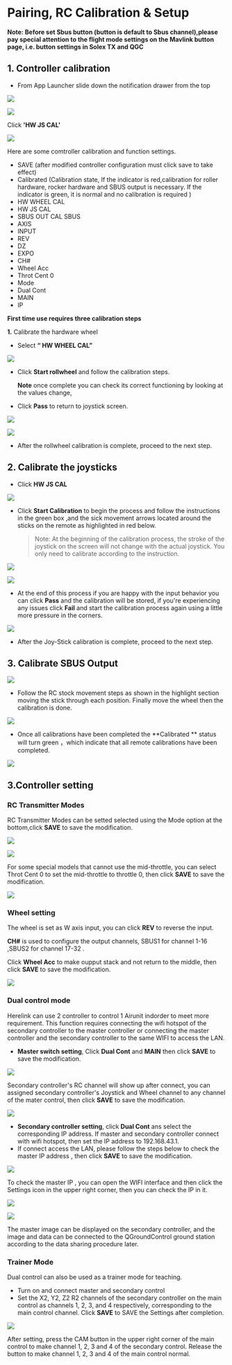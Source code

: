# Pairing, RC Calibration & Setup

**Note: Before set Sbus button (button is default to Sbus channel),please pay special attention to the flight mode settings on the Mavlink button page, i.e. button settings in Solex TX and QGC**

## 1. Controller calibration

* From App Launcher slide down the notification drawer from the top

![](../../.gitbook/assets/home-screen.png)

![](<../../.gitbook/assets/settings-app (1) (1) (1) (1) (1) (1).jpg>)

Click **'HW JS CAL'**

![](../../.gitbook/assets/022.png)

Here are some comtroller calibration and function settings.

* SAVE (after modified controller configuration must click save to take effect)
* Calibrated (Calibration state, If the indicator is red,calibration for roller hardware, rocker hardware and SBUS output is necessary. If the indicator is green, it is normal and no calibration is required )
* HW WHEEL CAL
* HW JS CAL
* SBUS OUT CAL SBUS
* AXIS
* INPUT
* REV
* DZ
* EXPO
* CH#
* Wheel Acc
* Throt Cent 0
* Mode
* Dual Cont
* MAIN
* IP

**First time use requires three calibration steps**

**1.** Calibrate the hardware wheel

* Select **“ HW WHEEL CAL”**

![](../../.gitbook/assets/023.png)

*   Click **Start rollwheel** and follow the calibration steps.

    **Note** once complete you can check its correct functioning by looking at the values change,
* Click **Pass** to return to joystick screen.

![](../../.gitbook/assets/024.png)

&#x20;

![](../../.gitbook/assets/025.png)

* After the rollwheel calibration is complete, proceed to the next step.

## **2**. Calibrate the joysticks

* Click **HW JS CAL**

![](../../.gitbook/assets/js.png)

*   Click **Start Calibration** to begin the process and follow the instructions in the green box ,and the sick movement arrows located around the sticks on the remote as highlighted in red below.

    > Note: At the beginning of the calibration process, the stroke of the joystick on the screen will not change with the actual joystick. You only need to calibrate according to the instruction.

&#x20;

![](../../.gitbook/assets/026.png)

![](../../.gitbook/assets/027.png)

* At the end of this process if you are happy with the input behavior you can click **Pass** and the calibration will be stored, if you're experiencing any issues click **Fail** and start the calibration process again using a little more pressure in the corners.

![](../../.gitbook/assets/028.png)

* After the Joy-Stick calibration is complete, proceed to the next step.

## **3.** Calibrate SBUS Output

![](<../../.gitbook/assets/SBUS OUT.png>)

* Follow the RC stock movement steps as shown in the highlight section moving the stick through each position. Finally move the wheel then the calibration is done.

![](../../.gitbook/assets/029.png)

* Once all calibrations have been completed the \*\*Calibrated \*\* status will turn green ，which indicate that all remote calibrations have been completed.

![](../../.gitbook/assets/030.png)

## 3.Controller setting

### **RC Transmitter Modes**

RC Transmitter Modes can be setted selected using the Mode option at the bottom,click **SAVE** to save the modification.

![](../../.gitbook/assets/031.png)

![](../../.gitbook/assets/032.png)

For some special models that cannot use the mid-throttle, you can select Throt Cent 0 to set the mid-throttle to throttle 0, then click **SAVE** to save the modification.

![](../../.gitbook/assets/033.png)

### **Wheel setting**

The wheel is set as W axis input, you can click **REV** to reverse the input.

**CH#** is used to configure the output channels, SBUS1 for channel 1-16 ,SBUS2 for channel 17-32 .

Click **Wheel Acc** to make oupput stack and not return to the middle, then click **SAVE** to save the modification.

![](../../.gitbook/assets/034.png)

### **Dual control mode**

Herelink can use 2 controller to control 1 Airunit indorder to meet more requirement. This function requires connecting the wifi hotspot of the secondary controller to the master controller or connecting the master controller and the secondary controller to the same WIFI to access the LAN.

* **Master switch setting**, Click **Dual Cont** and **MAIN** then click **SAVE** to save the modification.

![](../../.gitbook/assets/035.png)

Secondary controller's RC channel will show up after connect, you can assigned secondary controller's Joystick and Wheel channel to any channel of the mater control, then click **SAVE** to save the modification.

![](../../.gitbook/assets/036.png)

* **Secondary controller setting**, click **Dual Cont** ans select the corresponding IP address. If master and secondary controller connect with wifi hotspot, then set the IP address to 192.168.43.1.
* If connect access the LAN, please follow the steps below to check the master IP address , then click **SAVE** to save the modification.

![](../../.gitbook/assets/037.png)

To check the master IP , you can open the WIFI interface and then click the Settings icon in the upper right corner, then you can check the IP in it.

![](../../.gitbook/assets/038.png)

![](../../.gitbook/assets/039.png)

The master image can be displayed on the secondary controller, and the image and data can be connected to the QGroundControl ground station according to the data sharing procedure later.

### **Trainer Mode**

Dual control can also be used as a trainer mode for teaching.

* Turn on and connect master and secondary control
* Set the X2, Y2, Z2 R2 channels of the secondary controller on the main control as channels 1, 2, 3, and 4 respectively, corresponding to the main control channel. Click **SAVE** to SAVE the Settings after completion.

![](../../.gitbook/assets/040.png)

After setting, press the CAM button in the upper right corner of the main control to make channel 1, 2, 3 and 4 of the secondary control. Release the button to make channel 1, 2, 3 and 4 of the main control normal.

###

